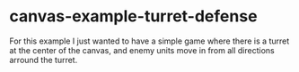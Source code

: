 # canvas-example-turret-defense

For this example I just wanted to have a simple game where there is a turret at the center of the canvas, and enemy units move in from all directions arround the turret.
